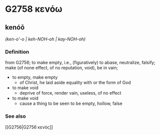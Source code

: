 # G2758 κενόω

## kenóō

_(ken-o'-o | keh-NOH-oh | kay-NOH-oh)_

### Definition

from G2756; to make empty, i.e., (figuratively) to abase, neutralize, falsify; make (of none effect, of no reputation, void), be in vain; 

- to empty, make empty
  - of Christ, he laid aside equality with or the form of God
- to make void
  - deprive of force, render vain, useless, of no effect
- to make void
  - cause a thing to be seen to be empty, hollow, false

### See also

[[G2756|G2756 κενός]]
